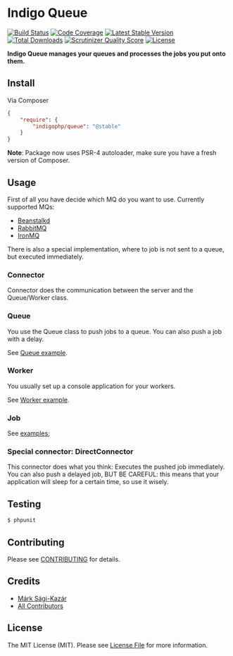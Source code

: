 # Indigo Queue

[![Build Status](https://travis-ci.org/indigophp/queue.png?branch=develop)](https://travis-ci.org/indigophp/queue)
[![Code Coverage](https://scrutinizer-ci.com/g/indigophp/queue/badges/coverage.png?s=81febd5af1f6e48a370b7753f4c81416d981e924)](https://scrutinizer-ci.com/g/indigophp/queue/)
[![Latest Stable Version](https://poser.pugx.org/indigophp/queue/v/stable.png)](https://packagist.org/packages/indigophp/queue)
[![Total Downloads](https://poser.pugx.org/indigophp/queue/downloads.png)](https://packagist.org/packages/indigophp/queue)
[![Scrutinizer Quality Score](https://scrutinizer-ci.com/g/indigophp/queue/badges/quality-score.png?s=83208d2af7fe392c2942a17fd1f2641fb0f9032d)](https://scrutinizer-ci.com/g/indigophp/queue/)
[![License](https://poser.pugx.org/indigophp/queue/license.png)](https://packagist.org/packages/indigophp/queue)

**Indigo Queue manages your queues and processes the jobs you put onto them.**


## Install

Via Composer

``` json
{
    "require": {
        "indigophp/queue": "@stable"
    }
}
```

**Note**: Package now uses PSR-4 autoloader, make sure you have a fresh version of Composer.


## Usage

First of all you have decide which MQ do you want to use. Currently supported MQs:

* [Beanstalkd](http://kr.github.io/beanstalkd/)
* [RabbitMQ](http://www.rabbitmq.com/)
* [IronMQ](http://www.iron.io/)

There is also a special implementation, where to job is not sent to a queue, but executed immediately.

### Connector

Connector does the communication between the server and the Queue/Worker class.


### Queue

You use the Queue class to push jobs to a queue. You can also push a job with a delay.

See [Queue example](examples/Queue.php).


### Worker

You usually set up a console application for your workers.

See [Worker example](examples/Worker.php).


### Job

See [examples](examples);


### Special connector: DirectConnector

This connector does what you think: Executes the pushed job immediately. You can also push a delayed job, BUT BE CAREFUL: this means that your application will sleep for a certain time, so use it wisely.


## Testing

``` bash
$ phpunit
```


## Contributing

Please see [CONTRIBUTING](https://github.com/indigophp/queue/blob/develop/CONTRIBUTING.md) for details.


## Credits

- [Márk Sági-Kazár](https://github.com/sagikazarmark)
- [All Contributors](https://github.com/indigophp/queue/contributors)


## License

The MIT License (MIT). Please see [License File](https://github.com/indigophp/queue/blob/develop/LICENSE) for more information.